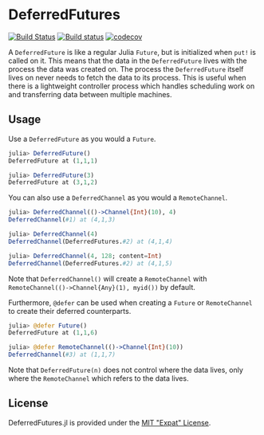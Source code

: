 # DeferredFutures

[![Build Status](https://travis-ci.org/invenia/DeferredFutures.jl.svg?branch=master)](https://travis-ci.org/invenia/DeferredFutures.jl)
[![Build status](https://ci.appveyor.com/api/projects/status/5sp5i4ewkfgw4cum/branch/master?svg=true)](https://ci.appveyor.com/project/iamed2/deferredfutures-jl/branch/master)
[![codecov](https://codecov.io/gh/invenia/DeferredFutures.jl/branch/master/graph/badge.svg)](https://codecov.io/gh/invenia/DeferredFutures.jl)

A `DeferredFuture` is like a regular Julia `Future`, but is initialized when `put!` is called on it.
This means that the data in the `DeferredFuture` lives with the process the data was created on.
The process the `DeferredFuture` itself lives on never needs to fetch the data to its process.
This is useful when there is a lightweight controller process which handles scheduling work on and transferring data between multiple machines.

## Usage

Use a `DeferredFuture` as you would a `Future`.
```julia
julia> DeferredFuture()
DeferredFuture at (1,1,1)

julia> DeferredFuture(3)
DeferredFuture at (3,1,2)
```

You can also use a `DeferredChannel` as you would a `RemoteChannel`.
```julia
julia> DeferredChannel(()->Channel{Int}(10), 4)
DeferredChannel(#1) at (4,1,3)

julia> DeferredChannel(4)
DeferredChannel(DeferredFutures.#2) at (4,1,4)

julia> DeferredChannel(4, 128; content=Int)
DeferredChannel(DeferredFutures.#2) at (4,1,5)
```
Note that `DeferredChannel()` will create a `RemoteChannel` with `RemoteChannel(()->Channel{Any}(1), myid())` by default.

Furthermore, `@defer` can be used when creating a `Future` or `RemoteChannel` to create their deferred counterparts.
```julia
julia> @defer Future()
DeferredFuture at (1,1,6)

julia> @defer RemoteChannel(()->Channel{Int}(10))
DeferredChannel(#3) at (1,1,7)
```

Note that `DeferredFuture(n)` does not control where the data lives, only where the `RemoteChannel` which refers to the data lives.

## License

DeferredFutures.jl is provided under the [MIT "Expat" License](LICENSE.md).
